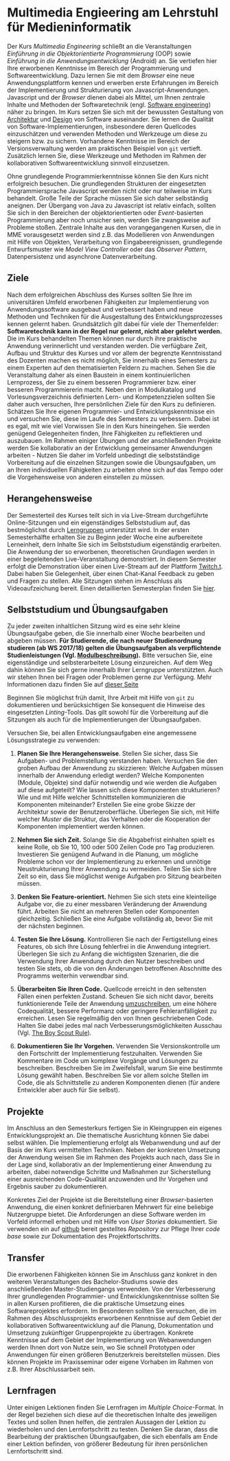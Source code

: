 # Multimedia Engieering am Lehrstuhl für Medieninformatik

Der Kurs *Multimedia Engineering* schließt an die Veranstaltungen *Einführung in die Objektorientierte Programmierung* (OOP) sowie *Einführung in die Anwendungsentwicklung* (Android) an. Sie vertiefen hier Ihre erworbenen Kenntnisse im Bereich der Programmierung und Softwareentwicklung. Dazu lernen Sie mit dem *Browser* eine neue Anwendungsplattform kennen und erwerben erste Erfahrungen im Bereich der Implementierung und Strukturierung von Javascript-Anwendungen. Javascript und der *Browser* dienen dabei als Mittel, um Ihnen zentrale Inhalte und Methoden der Softwaretechnik (engl. [Software engineering](https://en.wikipedia.org/wiki/Software_engineering)) näher zu bringen. Im Kurs setzen Sie sich mit der bewussten Gestaltung von [Architektur](https://en.wikipedia.org/wiki/Software_architecture) und [Design](https://en.wikipedia.org/wiki/Software_design) von Software auseinander. Sie lernen die Qualität von Software-Implementierungen, insbesondere deren Quellcodes einzuschätzen und verwenden Methoden und Werkzeuge um diese zu steigern bzw. zu sichern. Vorhandene Kenntnisse im Bereich der Versionsverwaltung werden am praktischen Beispiel von `git` vertieft. Zusätzlich lernen Sie, diese Werkzeuge und Methoden im Rahmen der kollaborativen Softwareentwicklung sinnvoll einzusetzen. 

Ohne grundlegende Programmierkenntnisse können Sie den Kurs nicht erfolgreich besuchen. Die grundlegenden Strukturen der eingesetzten Programmiersprache Javascript werden nicht oder nur teilweise im Kurs behandelt. Große Teile der Sprache müssen Sie sich daher selbständig aneignen. Der Übergang von Java zu Javascript ist relativ einfach, sollten Sie sich in den Bereichen der objektorientierten oder *Event*-basierten Programmierung aber noch unsicher sein, werden Sie zwangsweise auf Probleme stoßen. Zentrale Inhalte aus den vorangegangenen Kursen, die in MME vorausgesetzt werden sind z.B. das Modellieren von Anwendungen mit Hilfe von Objekten, Verarbeitung von Eingabeereignissen, grundlegende Entwurfsmuster wie *Model View Controller* oder das *Observer Pattern*, Datenpersistenz und asynchrone Datenverarbeitung.

## Ziele

Nach dem erfolgreichen Abschluss des Kurses sollten Sie Ihre im universitären Umfeld erworbenen Fähigkeiten zur Implementierung von Anwendungssoftware ausgebaut und verbessert haben und neue Methoden und Techniken für die Ausgestaltung des Entwicklungsprozesses kennen gelernt haben. Grundsätzlich gilt dabei für viele der Themenfelder: **Softwaretechnik kann in der Regel nur gelernt, nicht aber gelehrt werden.** Die im Kurs behandelten Themen können nur durch ihre praktische Anwendung verinnerlicht und verstanden werden. Die verfügbare Zeit, Aufbau und Struktur des Kurses und vor allem der begrenzte Kenntnisstand des Dozenten machen es nicht möglich, Sie innerhalb eines Semesters zu einem Experten auf den thematisierten Feldern zu machen. Sehen Sie die Veranstaltung daher als einen Baustein in einem kontinuierlichen Lernprozess, der Sie zu einem besseren Programmierer bzw. einer besseren Programmiererin macht. Neben den in Modulkatalog und Vorlesungsverzeichnis definierten Lern- und Kompetenzzielen sollten Sie daher auch versuchen, Ihre persönlichen Ziele für den Kurs zu definieren. Schätzen Sie Ihre eigenen Programmier- und Entwicklungskenntnisse ein und versuchen Sie, diese im Laufe des Semesters zu verbessern. Dabei ist es egal, mit wie viel Vorwissen Sie in den Kurs hineingehen. Sie werden genügend Gelegenheiten finden, Ihre Fähigkeiten zu reflektieren und auszubauen. Im Rahmen einiger Übungen und der anschließenden Projekte werden Sie kollaborativ an der Entwicklung gemeinsamer Anwendungen arbeiten - Nutzen Sie daher im Vorfeld unbedingt die selbstständige Vorbereitung auf die einzelnen Sitzungen sowie die Übungsaufgaben, um an Ihren individuellen Fähigkeiten zu arbeiten ohne sich auf das Tempo oder die Vorgehensweise von anderen einstellen zu müssen. 

## Herangehensweise

Der Semesterteil des Kurses teilt sich in via Live-Stream durchgeführte Online-Sitzungen und ein eigenständiges Selbststudium auf, das bestmöglichst durch [Lerngruppen](./study-groups) unterstützt wird. In der ersten Semesterhälfte erhalten Sie zu Beginn jeder Woche eine aufbereitete Lerneinheit, dern Inhalte Sie sich im Selbststudium eigenständig erarbeiten. Die Anwendung der so erworbenen, theoretischen Grundlagen werden in einer begeleitenden Live-Veranstaltung demonstriert. In diesem Semester erfolgt die Demonstration über einen Live-Stream auf der Plattform [Twitch.t](https://twitch.tv/alexanderbazo). Dabei haben Sie Gelegenheit, über einen Chat-Kanal Feedback zu geben und Fragen zu stellen. Alle Sitzungen stehen im Anschluss als Videoaufzeichung bereit. Einen detaillierten Semesterplan finden Sie [hier](../).

## Selbststudium und Übungsaufgaben

Zu jeder zweiten inhaltlichen Sitzung wird es eine sehr kleine Übungsaufgabe geben, die Sie innerhalb einer Woche bearbeiten und abgeben müssen. **Für Studierende, die nach neuer Studienordnung studieren (ab WS 2017/18) gelten die Übungsaufgaben als verpflichtende Studienleistungen (Vgl. [Modulbeschreibung](https://www.uni-regensburg.de/studium/modulbeschreibungen/medien/ba/medieninformatik-ba-ws1718.pdf)).** Bitte versuchen Sie, eine eigenständige und selbsterarbeitete Lösung einzureichen. Auf dem Weg dahin können Sie sich gerne innerhalb Ihrer Lerngruppe unterstützten. Auch wir stehen Ihnen bei Fragen oder Problemen gerne zur Verfügung. Mehr Informationen dazu finden Sie auf [dieser Seite](../Aufgaben)

Beginnen Sie möglichst früh damit, Ihre Arbeit mit Hilfe von `git` zu dokumentieren und berücksichtigen Sie konsequent die Hinweise des eingesetzten *Linting*-Tools. Das gilt sowohl für die Vorbereitung auf die Sitzungen als auch für die Implementierungen der Übungsaufgaben. 

Versuchen Sie, bei allen Entwicklungsaufgaben eine angemessene Lösungsstrategie zu verwenden:

1. **Planen Sie Ihre Herangehensweise**. Stellen Sie sicher, dass Sie Aufgaben- und Problemstellung verstanden haben. Versuchen Sie den groben Aufbau der Anwendung zu skizzieren: Welche Aufgaben müssen innerhalb der Anwendung erledigt werden? Welche Komponenten (Module, Objekte) sind dafür notwendig und wie werden die Aufgaben auf diese aufgeteilt? Wie lassen sich diese Komponenten strukturieren? Wie und mit Hilfe welcher Schnittstellen kommunizieren die Komponenten miteinander? Erstellen Sie eine grobe Skizze der Architektur sowie der Benutzeroberfläche. Überlegen Sie sich, mit Hilfe welcher *Muster* die Struktur, das Verhalten oder die Kooperation der Komponenten implementiert werden können.

2. **Nehmen Sie sich Zeit.** Solange Sie die Abgabefrist einhalten spielt es keine Rolle, ob Sie 10, 100 oder 500 Zeilen Code pro Tag produzieren. Investieren Sie genügend Aufwand in die Planung, um mögliche Probleme schon vor der Implementierung zu erkennen und unnötige Neustrukturierung Ihrer Anwendung zu vermeiden. Teilen Sie sich Ihre Zeit so ein, dass Sie möglichst wenige Aufgaben pro Sitzung bearbeiten müssen.

3. **Denken Sie Feature-orientiert.** Nehmen Sie sich stets eine kleinteilige Aufgabe vor, die zu einer messbaren Veränderung der Anwendung führt. Arbeiten Sie nicht an mehreren Stellen oder Komponenten gleichzeitig. Schließen Sie eine Aufgabe vollständig ab, bevor Sie mit der nächsten beginnen. 

4. **Testen Sie Ihre Lösung.** Kontrollieren Sie nach der Fertigstellung eines Features, ob sich Ihre Lösung fehlerfrei in die Anwendung integriert. Überlegen Sie sich zu Anfang die wichtigsten Szenarien, die die Verwendung Ihrer Anwendung durch den Nutzer beschreiben und testen Sie stets, ob die von den Änderungen betroffenen Abschnitte des Programms weiterhin verwendbar sind.

5. **Überarbeiten Sie Ihren Code.** Quellcode erreicht in den seltensten Fällen einen perfekten Zustand. Scheuen Sie sich nicht davor, bereits funktionierende Teile der Anwendung [umzuschreiben](https://en.wikipedia.org/wiki/Code_refactoring), um eine höhere Codequalität, bessere Performanz oder geringere Fehleranfälligkeit zu erreichen. Lesen Sie regelmäßig den von Ihnen geschriebenen Code. Halten Sie dabei jedes mal nach Verbesserungsmöglichkeiten Ausschau (Vgl. [The Boy Scout Rule](http://proquest.tech.safaribooksonline.de/book/software-engineering-and-development/agile-development/9780136083238/chapter-1-clean-code/ch1lev1sec6_html?uicode=regensburg)).

6. **Dokumentieren Sie Ihr Vorgehen.** Verwenden Sie Versionskontrolle um den Fortschritt der Implementierung festzuhalten. Verwenden Sie Kommentare im Code um komplexe Vorgänge und Lösungen zu beschreiben. Beschreiben Sie im Zweifelsfall, warum Sie eine bestimmte Lösung gewählt haben. Beschreiben Sie vor allem solche Stellen im Code, die als Schnittstelle zu anderen Komponenten dienen (für andere Entwickler aber auch für Sie selbst).

## Projekte

Im Anschluss an den Semesterkurs fertigen Sie in Kleingruppen ein eigenes Entwicklungsprojekt an. Die thematische Ausrichtung können Sie dabei selbst wählen. Die Implementierung erfolgt als Webanwendung und auf der Basis der im Kurs vermittelten Techniken. Neben der konkreten Umsetzung der Anwendung weisen Sie im Rahmen des Projekts auch nach, dass Sie in der Lage sind, kollaborativ an der Implementierung einer Anwendung zu arbeiten, dabei notwendige Schritte und Maßnahmen zur Sicherstellung einer ausreichenden Code-Qualität anzuwenden und Ihr Vorgehen und Ergebnis sauber zu dokumentieren. 

Konkretes Ziel der Projekte ist die Bereitstellung einer *Browser*-basierten Anwendung, die einen konkret definierbaren Mehrwert für eine beliebige Nutzergruppe bietet. Die Anforderungen an diese Software werden im Vorfeld informell erhoben und mit Hilfe von *User Stories* dokumentiert. Sie verwenden ein auf [github](https://github.com) bereit gestelltes *Repository* zur Pflege Ihrer *code base* sowie zur Dokumentation des Projektfortschritts.  

## Transfer

Die erworbenen Fähigkeiten können Sie im Anschluss ganz konkret in den weiteren Veranstaltungen des Bachelor-Studiums sowie des anschließenden Master-Studiengangs verwenden. Von der Verbesserung Ihrer grundlegenden Programmier- und Entwicklungskenntnisse sollten Sie in allen Kursen profitieren, die die praktische Umsetzung eines Softwareprojektes erfordern. Im Besonderen sollten Sie versuchen, die im Rahmen des Abschlussprojekts erworbenen Kenntnisse auf dem Gebiet der kollaborativen Softwareentwicklung auf die Planung, Dokumentation und Umsetzung zukünftiger Gruppenprojekte zu übertragen. Konkrete Kenntnisse auf dem Gebiet der Implementierung von Webanwendungen werden Ihnen dort von Nutze sein, wo Sie schnell Prototypen oder Anwendungen für einen größeren Benutzerkreis bereitstellen müssen. Dies können Projekte im Praxisseminar oder eigene Vorhaben im Rahmen von z.B. Ihrer Abschlussarbeit sein. 

## Lernfragen

Unter einigen Lektionen finden Sie Lernfragen im *Multiple Choice*-Format. In der Regel beziehen sich diese auf die theoretischen Inhalte des jeweiligen Textes und sollen Ihnen helfen, die zentralen Aussagen der Lektion zu wiederholen und den Lernfortschritt zu testen. Denken Sie daran, dass die Bearbeitung der praktischen Übungsaufgaben, die sich ebenfalls am Ende einer Lektion befinden, von größerer Bedeutung für ihren persönlichen Lernfortschritt sind.